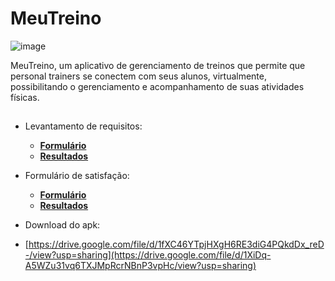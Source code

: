 # MeuTreino
![image](https://user-images.githubusercontent.com/18680069/186036845-3a27a093-e0da-4288-9061-f831c1a171c5.png)

MeuTreino, um aplicativo de gerenciamento de treinos que permite que personal trainers se conectem com seus alunos, virtualmente,  possibilitando o gerenciamento e acompanhamento de suas atividades físicas.
## 

- Levantamento de requisitos:
  - [**Formulário**](https://drive.google.com/file/d/1Vlle2yNEi5SImJpwDf51sjjOquEQQcMK/view?usp=sharing)
  - [**Resultados**](https://docs.google.com/spreadsheets/d/1XUchtSmaTxbdw7EbquiCwDsGam4kcf-z2V9VgducoaY/edit?usp=sharing)
  
- Formulário de satisfação:
  - [**Formulário**](https://drive.google.com/file/d/1J-AeW7DDDR63f77JteCOnjuRMTgYurL6/view?usp=sharing)
  - [**Resultados**](https://docs.google.com/spreadsheets/d/1JpRQi9llQaMyRVchGQRaFF113GHoSCrCRQ84cMPkvaM/edit?usp=sharing)
- Download do apk:
- [https://drive.google.com/file/d/1fXC46YTpjHXgH6RE3diG4PQkdDx_reD-/view?usp=sharing](https://drive.google.com/file/d/1XiDq-A5WZu31vq6TXJMpRcrNBnP3vpHc/view?usp=sharing)
